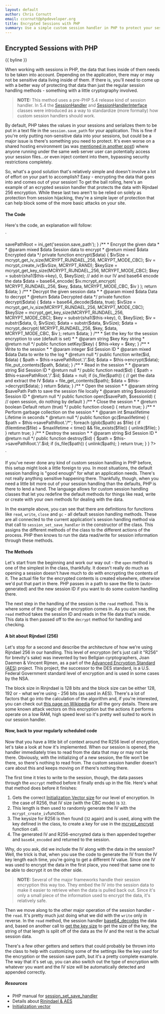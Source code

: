 ```yaml
---
layout: default
author: Chris Cornutt
email: ccornutt@phpdeveloper.org
title: Encrypted Sessions with PHP
summary: Use a simple custom session handler in PHP to protect your session data on the server.
---
```


Encrypted Sessions with PHP
--------------

{{ byline }}

When working with sessions in PHP, the data that lives inside of them needs to be taken
into account. Depending on the application, there may or may not be sensitive data living
inside of them. If there is, you'll need to come up with a better way of protecting that
data than just the regular session handling methods - something with a little cryptography
involved.

> **NOTE:** This method uses a pre-PHP 5.4 release kind of session handler. In 5.4 the
[SessionHandler](http://www.php.net/manual/en/class.sessionhandler.php) and
[SessionHandlerInterface](http://www.php.net/manual/en/class.sessionhandlerinterface.php) classes
were introduced as a way to standardize (more formally) how custom session handlers should work.

By default, PHP takes the values in your sessions and serializes them to be put in a text
file in the `session.save_path` for your application. This is fine if you're only putting
non-sensitive data into your sessions, but could be a major issue is there's something you
need to protect. It's even worse on a shared hosting environment (as was [mentioned in another
post](/2012/08/24/Shared-Hosting-PHP-Session-Security.html)) where anyone running under the
same web server user can potentially access your session files...or even inject content into
them, bypassing security restrictions completely.

So, what's a good solution that's relatively simple and doesn't involve a lot of effort on your
part to accomplish? Easy - encrypting the data that goes into and comes out of your session!
To get the ball rolling, here's an example of an ecrypted session handler that protects the
data with Rijndael 256 encryption. While these last two aren't to be relied on solely as
protection from session hijacking, they're a simple layer of protection that can help block
some of the more basic attacks on your site.

#### The Code

Here's the code, an explanation will follow:

`
<?php
class Session
{
    /**
     * Path to save the sessions to
     * @var string
     */
    private $savePathRoot = '/tmp';

    /**
     * Save path of the saved path
     * @var string
     */
    private $savePath = '';

    /**
     * Salt for hashing the session data
     * @var string
     */
    private $key = '282edfcf5073666f3a7ceaa5e748cf8128bd53359b6d8269ba2450404face0ac';

    /**
     * Init the object, set up the session config handling
     *
     * @return null
     */
    public function __construct()
    {
        session_set_save_handler(
            array($this, "open"), array($this, "close"),  array($this, "read"),
            array($this, "write"),array($this, "destroy"),array($this, "gc")
        );

        $this->savePathRoot = ini_get('session.save_path');
    }

    /**
     * Encrypt the given data
     *
     * @param mixed $data Session data to encrypt
     * @return mixed $data Encrypted data
     */
    private function encrypt($data)
    {
        $ivSize  = mcrypt_get_iv_size(MCRYPT_RIJNDAEL_256, MCRYPT_MODE_CBC);
        $iv      = mcrypt_create_iv($ivSize, MCRYPT_RAND);
        $keySize = mcrypt_get_key_size(MCRYPT_RIJNDAEL_256, MCRYPT_MODE_CBC);
        $key     = substr(sha1($this->key), 0, $keySize);

        // add in our IV and base64 encode the data
        $data    = base64_encode(
            $iv.mcrypt_encrypt(
                MCRYPT_RIJNDAEL_256, $key, $data, MCRYPT_MODE_CBC, $iv
            )
        );
        return $data;
    }

    /**
     * Decrypt the given session data
     *
     * @param mixed $data Data to decrypt
     * @return $data Decrypted data
     */
    private function decrypt($data)
    {
        $data    = base64_decode($data, true);

        $ivSize  = mcrypt_get_iv_size(MCRYPT_RIJNDAEL_256, MCRYPT_MODE_CBC);
        $keySize = mcrypt_get_key_size(MCRYPT_RIJNDAEL_256, MCRYPT_MODE_CBC);
        $key     = substr(sha1($this->key), 0, $keySize);

        $iv   = substr($data, 0, $ivSize);
        $data = substr($data, $ivSize);

        $data = mcrypt_decrypt(
            MCRYPT_RIJNDAEL_256, $key, $data, MCRYPT_MODE_CBC, $iv
        );

        return $data;
    }

    /**
     * Set the key for the session encryption to use (default is set)
     *
     * @param string $key Key string
     * @return null
     */
    public function setKey($key)
    {
        $this->key = $key;
    }

    /**
     * Write to the session
     *
     * @param integer $id   Session ID
     * @param mixed   $data Data to write to the log
     * @return null
     */
    public function write($id, $data)
    {
        $path = $this->savePathRoot.'/'.$id;
        $data = $this->encrypt($data);

        file_put_contents($path, $data);
    }

    /**
     * Read in the session
     *
     * @param string $id Session ID
     * @return null
     */
    public function read($id)
    {
        $path = $this->savePathRoot.'/'.$id;
        $data = null;

        if (is_file($path)) {
            // get the data and extract the IV
            $data = file_get_contents($path);
            $data = $this->decrypt($data);
        }
        return $data;
    }

    /**
     * Open the session
     *
     * @param string $savePath  Path to save the session file locally
     * @param string $sessionId Session ID
     * @return null
     */
    public function open($savePath, $sessionId)
    {
        // open session, do nothing by default
    }

    /**
     * Close the session
     *
     * @return boolean Default return (true)
     */
    public function close()
    {
        return true;
    }

    /**
     * Perform garbage collection on the session
     *
     * @param int $maxlifetime Lifetime in seconds
     * @return null
     */
    public function gc($maxlifetime)
    {
        $path = $this->savePathRoot.'/*';

        foreach (glob($path) as $file) {
            if (filemtime($file) + $maxlifetime < time() && file_exists($file)) {
                unlink($file);
            }
        }

        return true;
    }

    /**
     * Destroy the session
     *
     * @param string $id Session ID
     * @return null
     */
    public function destroy($id)
    {
        $path = $this->savePathRoot.'/'.$id;
        if (is_file($path)) {
            unlink($path);
        }
        return true;
    }
}
?>
`

If you've never done any kind of custom session handling in PHP before, this setup might
look a little foreign to you. In most situations, the default session handling is "good enough"
for what an application needs. There's not really anything sensitive happening there. Thankfully,
though, when you need a little bit more out of your session handling than the defaults, PHP
is there to lend a hand. The language allows for custom session handling classes that let
you redefine the default methods for things like read, write or create with your own methods
for dealing with the data.

In the example above, you can see that there are definitions for functions like `read`, `write`,
`close` and `gc` - all default session handling methods. These are all connected to the current
application's session handling method via that call to `session_set_save_handler` in the
constructor of the class. This assigns the different methods of the class to the different actions
of the process. PHP then knows to run the data read/write for session information through these
methods.

#### The Methods

Let's start from the beginning and work our way out - the `open` method is one of the simplest in
the class, thankfully. It doesn't really do much as opening a session doesn't have much to do
with encrypting the contents of it. The actual file for the encrypted contents is created elsewhere,
otherwise we'd put that part in there. PHP passes in a path to save the file to (auto-generated) and
the new session ID if you want to do some custom handling there.

The next step in the handling of the session is the `read` method. This is where some of the magic
of the encryption comes in. As you can see, the `read` method takes the session ID and reads in the
file data that's inside. This data is then passed off to the `decrypt` method for handling and checking.

#### A bit about Rijndael (256)

Let's stop for a second and describe the architecture of how we're using Rijndael 256 in our handling.
This level of encrypton (let's just call it "R256" for brevity's sake) was inevented by two Bellgian
cyrptographers, Joan Daemen & Vincent Rijmen, as a part of the [Advanced Encryption Standard (AES)](http://en.wikipedia.org/wiki/Advanced_Encryption_Standard) project. This project, the successor to the DES standard, is
a U.S. Federal Government standard level of encryption and is used in some cases by the NSA.

The block size in Rinjndael is 128 bits and the block size can be either 128, 192 or - what we're using -
256 bits (as used in AES). There's a lot of factors that go into the calculation of the algorithm and,
if you're interested, you can check out [this page on Wikipedia](http://en.wikipedia.org/wiki/Advanced_Encryption_Standard)
for all the gory details. There are some known attack vectors on this encryption but the actions it performs
operate on a low RAM, high speed level so it's pretty well suited to work in our session handler.

#### Now, back to your regularly scheduled code

Now that you have a little bit of context around the R256 level of encryption, let's take a look at how
it's implemented. When our session is opened, the handler immediately tries to read from the data that may
or may not be there. Obviously, with the initializing of a new session, the file won't be there, so
there's nothing to read from. The custom session handler doesn't care about this and keeps moving
on if there's nothing there.

The first time it tries to write to the session, though, the data passes through the `encrypt` method before
it finally ends up in the file. Here's what that method does before it finishes:

1. Gets the correct [Initialization Vector size](http://en.wikipedia.org/wiki/Initialization_vector) for our
level of encryption. In the case of R256, that IV size (with the CBC mode) is `32`.
2. This length is then used to randomly generate the IV with the `mcrypt_create_iv`function.
3. The keysize for R256 is then found (`32` again) and is used, along with the key defined in the class, to
create a key for use in the [mcrypt_encrypt](http://php.net/mcrypt_encrypt) function call.
4. The generated IV and R256-encrypted data is then appended together and `base64_encoded` and returned to
the session.

Why, do you ask, did we include the IV along with the data in the session? Well, the trick is that, when you
use the code to generate the IV from the IV key length each time, you're going to get a different IV value.
Since one IV was used to encrypt the data in the first place, you need that same one to be able to decrypt
it on the other side.

> **NOTE:** Several of the major frameworks handle their session encryption this way too. They embed the IV into
the session data to make it easier to retrieve when the data is pulled back out. Since it's only a small piece of
the information used to encrypt the data, it's relatively safe.

Then we move along to the other major operation of the session handler - the `read`. It's pretty much just doing
what we did with the `write` only in reverse. In the `read` method, the session handler [base64_decodes](http://php.net/base64_decode)
the data and, based on another call to [get the key size](http://php.net/mcrypt_get_key_size)
to get the size of the key, the string of that length is split off of the data as the IV and the rest is the
actual session data.

There's a few other getters and setters that could probably be thrown into the class to help with
customizing some of the settings like the key used for the encryption or the session save path, but
it's a pretty complete example. The way that it's set up, you can also switch out the type of encryption
with whatever you want and the IV size will be automatically detected and appended correctly.

##### Resources
- PHP manual for [session_set_save_handler](http://www.php.net/manual/en/function.session-set-save-handler.php)
- Details about [Rinjndael & AES](http://en.wikipedia.org/wiki/Advanced_Encryption_Standard)
- [Initialization vector](http://en.wikipedia.org/wiki/Initialization_vector)


